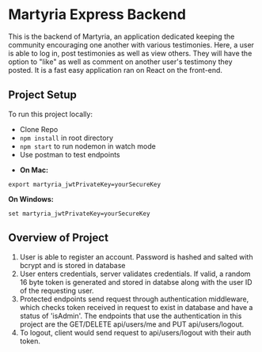 # Martyria Express Backend

This is the backend of Martyria, an application dedicated keeping the community encouraging one another with various testimonies. Here, a user is able to log in, post testimonies as well as view others. They will have the option to "like" as well as comment on another user's testimony they posted. It is a fast easy application ran on React on the front-end.

## Project Setup

To run this project locally:

- Clone Repo
- `npm install` in root directory
- `npm start` to run nodemon in watch mode
- Use postman to test endpoints

* **On Mac:**

`export martyria_jwtPrivateKey=yourSecureKey`

**On Windows:**

`set martyria_jwtPrivateKey=yourSecureKey`

## Overview of Project

1. User is able to register an account. Password is hashed and salted with bcrypt and is stored in database
1. User enters credentials, server validates credentials. If valid, a random 16 byte token is generated and stored in databse along with the user ID of the requesting user.
1. Protected endpoints send request through authentication middleware, which checks token received in request to exist in database and have a status of 'isAdmin'. The endpoints that use the authentication in this project are the GET/DELETE api/users/me and PUT api/users/logout.
1. To logout, client would send request to api/users/logout with their auth token.

<!-- Setup
Make sure to follow all these steps exactly as explained below. Do not miss any steps or you won't be able to run this application.

Install MongoDB
To run this project, you need to install the latest version of MongoDB Community Edition first.

https://docs.mongodb.com/manual/installation/

Once you install MongoDB, make sure it's running.

Install the Dependencies

Next, from the project folder, install the dependencies:

npm i

Populate the Database

npm i mongoose@5.0.1

Run the Tests

You're almost done! Run the tests to make sure everything is working:

npm test

All tests should pass.

Start the Server

run nodemon

This will launch the Node server on port 3000. If that port is busy, you can set a different point in config/default.json.

Open up your browser and head over to:

http://localhost:3000/api/users

You should see the list of users. That confirms that you have set up everything successfully.

(Optional) Environment Variables
If you look at config/default.json, you'll see a property called jwtPrivateKey. This key is used to encrypt JSON web tokens. So, for security reasons, it should not be checked into the source control. I've set a default value here to make it easier for you to get up and running with this project. For a production scenario, you should store this key as an environment variable. -->
<!--
On Mac:

export martyria_jwtPrivateKey=yourSecureKey

On Windows:

set martyria_jwtPrivateKey=yourSecureKey -->
